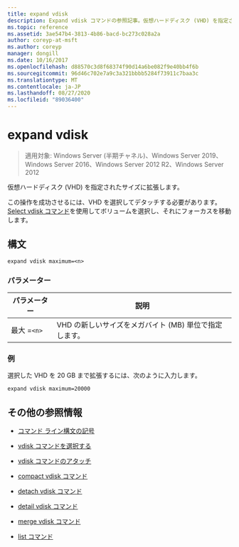 ```yaml
---
title: expand vdisk
description: Expand vdisk コマンドの参照記事。仮想ハードディスク (VHD) を指定されたサイズに拡張します。
ms.topic: reference
ms.assetid: 3ae547b4-3813-4b86-bacd-bc273c028a2a
author: coreyp-at-msft
ms.author: coreyp
manager: dongill
ms.date: 10/16/2017
ms.openlocfilehash: d88570c3d8f68374f90d14a6be082f9e40bb4f6b
ms.sourcegitcommit: 96d46c702e7a9c3a321bbbb5284f73911c7baa3c
ms.translationtype: MT
ms.contentlocale: ja-JP
ms.lasthandoff: 08/27/2020
ms.locfileid: "89036400"
---
```

# <a name="expand-vdisk"></a>expand vdisk

> 適用対象: Windows Server (半期チャネル)、Windows Server 2019、Windows Server 2016、Windows Server 2012 R2、Windows Server 2012

仮想ハードディスク (VHD) を指定されたサイズに拡張します。

この操作を成功させるには、VHD を選択してデタッチする必要があります。 [Select vdisk コマンド](select-vdisk.md)を使用してボリュームを選択し、それにフォーカスを移動します。

## <a name="syntax"></a>構文

```
expand vdisk maximum=<n>
```

### <a name="parameters"></a>パラメーター

 | パラメーター | 説明 |
 |---------- | ----------- |
 | 最大 =`<n>` | VHD の新しいサイズをメガバイト (MB) 単位で指定します。 |

### <a name="examples"></a>例

選択した VHD を 20 GB まで拡張するには、次のように入力します。

```
expand vdisk maximum=20000
```

## <a name="additional-references"></a>その他の参照情報

- [コマンド ライン構文の記号](command-line-syntax-key.md)

- [vdisk コマンドを選択する](select-vdisk.md)

- [vdisk コマンドのアタッチ](attach-vdisk.md)

- [compact vdisk コマンド](compact-vdisk.md)

- [detach vdisk コマンド](detach-vdisk.md)

- [detail vdisk コマンド](detail-vdisk.md)

- [merge vdisk コマンド](merge-vdisk.md)

- [list コマンド](list.md)
